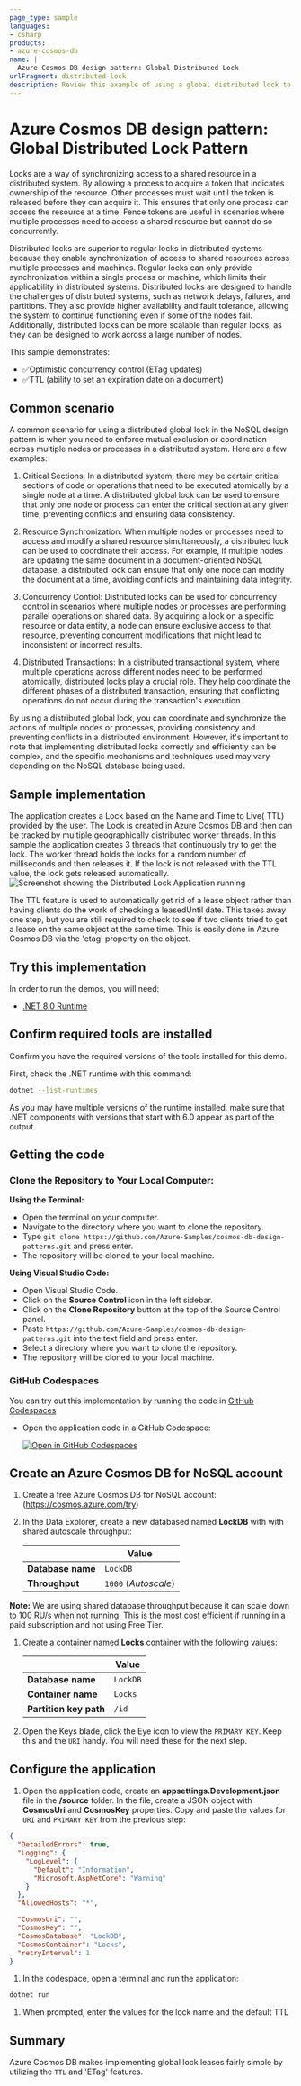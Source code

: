 ```yaml
---
page_type: sample
languages:
- csharp
products:
- azure-cosmos-db
name: |
  Azure Cosmos DB design pattern: Global Distributed Lock
urlFragment: distributed-lock
description: Review this example of using a global distributed lock to coordinate and synchronize access to shared resources in a distributed system.
---
```


# Azure Cosmos DB design pattern: Global Distributed Lock Pattern

Locks are a way of synchronizing access to a shared resource in a distributed system. By allowing a process to acquire a token that indicates ownership of the resource. Other processes must wait until the token is released before they can acquire it. This ensures that only one process can access the resource at a time. Fence tokens are useful in scenarios where multiple processes need to access a shared resource but cannot do so concurrently.

Distributed locks are superior to regular locks in distributed systems because they enable synchronization of access to shared resources across multiple processes and machines. Regular locks can only provide synchronization within a single process or machine, which limits their applicability in distributed systems. Distributed locks are designed to handle the challenges of distributed systems, such as network delays, failures, and partitions. They also provide higher availability and fault tolerance, allowing the system to continue functioning even if some of the nodes fail. Additionally, distributed locks can be more scalable than regular locks, as they can be designed to work across a large number of nodes.

This sample demonstrates:

- ✅Optimistic concurrency control (ETag updates)
- ✅TTL (ability to set an expiration date on a document)

## Common scenario

A common scenario for using a distributed global lock in the NoSQL design pattern is when you need to enforce mutual exclusion or coordination across multiple nodes or processes in a distributed system. Here are a few examples:

1. Critical Sections: In a distributed system, there may be certain critical sections of code or operations that need to be executed atomically by a single node at a time. A distributed global lock can be used to ensure that only one node or process can enter the critical section at any given time, preventing conflicts and ensuring data consistency.

1. Resource Synchronization: When multiple nodes or processes need to access and modify a shared resource simultaneously, a distributed lock can be used to coordinate their access. For example, if multiple nodes are updating the same document in a document-oriented NoSQL database, a distributed lock can ensure that only one node can modify the document at a time, avoiding conflicts and maintaining data integrity.

1. Concurrency Control: Distributed locks can be used for concurrency control in scenarios where multiple nodes or processes are performing parallel operations on shared data. By acquiring a lock on a specific resource or data entity, a node can ensure exclusive access to that resource, preventing concurrent modifications that might lead to inconsistent or incorrect results.

1. Distributed Transactions: In a distributed transactional system, where multiple operations across different nodes need to be performed atomically, distributed locks play a crucial role. They help coordinate the different phases of a distributed transaction, ensuring that conflicting operations do not occur during the transaction's execution.

By using a distributed global lock, you can coordinate and synchronize the actions of multiple nodes or processes, providing consistency and preventing conflicts in a distributed environment. However, it's important to note that implementing distributed locks correctly and efficiently can be complex, and the specific mechanisms and techniques used may vary depending on the NoSQL database being used.

## Sample implementation

The application creates a Lock based on the Name and Time to Live( TTL) provided by the user. The Lock is created in Azure Cosmos DB and  then can be tracked by multiple geographically distributed worker threads. In this sample  the application creates 3  threads  that continuously try to get  the lock.  The worker thread holds the locks for a random number of milliseconds and then releases it. If the lock is not released with the TTL value, the lock gets released automatically.
![Screenshot showing the Distributed Lock Application running](media/dlock.png)

The TTL feature is used to automatically get rid of a lease object rather than having clients do the work of checking a leasedUntil date.  This takes away one step, but you are still required to check to see if two clients tried to get a lease on the same object at the same time.  This is easily done in Azure Cosmos DB via the 'etag' property on the object.

## Try this implementation

In order to run the demos, you will need:

- [.NET 8.0 Runtime](https://dotnet.microsoft.com/download)

## Confirm required tools are installed

Confirm you have the required versions of the tools installed for this demo.

First, check the .NET runtime with this command:

```bash
dotnet --list-runtimes
```

As you may have multiple versions of the runtime installed, make sure that .NET components with versions that start with 6.0 appear as part of the output.

## Getting the code

### **Clone the Repository to Your Local Computer:**

**Using the Terminal:**

- Open the terminal on your computer.
- Navigate to the directory where you want to clone the repository.
- Type `git clone https://github.com/Azure-Samples/cosmos-db-design-patterns.git` and press enter.
- The repository will be cloned to your local machine.

**Using Visual Studio Code:**

- Open Visual Studio Code.
- Click on the **Source Control** icon in the left sidebar.
- Click on the **Clone Repository** button at the top of the Source Control panel.
- Paste `https://github.com/Azure-Samples/cosmos-db-design-patterns.git` into the text field and press enter.
- Select a directory where you want to clone the repository.
- The repository will be cloned to your local machine.

### **GitHub Codespaces**

You can try out this implementation by running the code in [GitHub Codespaces](https://docs.github.com/codespaces/overview)

- Open the application code in a GitHub Codespace:

    [![Open in GitHub Codespaces](https://github.com/codespaces/badge.svg)](https://codespaces.new/azure-samples/cosmos-db-design-patterns?quickstart=1&devcontainer_path=.devcontainer%2Fschema-versioning%2Fdevcontainer.json)

## Create an Azure Cosmos DB for NoSQL account

1. Create a free Azure Cosmos DB for NoSQL account: (<https://cosmos.azure.com/try>)

1. In the Data Explorer, create a new databased named **LockDB** with with shared autoscale throughput:

    | | Value |
    | --- | --- |
    | **Database name** | `LockDB` |
    | **Throughput** | `1000` (*Autoscale*) |

**Note:** We are using shared database throughput because it can scale down to 100 RU/s when not running. This is the most cost efficient if running in a paid subscription and not using Free Tier.

1. Create a container named **Locks** container with the following values:

    | | Value |
    | --- | --- |
    | **Database name** | `LockDB` |
    | **Container name** | `Locks` |
    | **Partition key path** | `/id` |

1. Open the Keys blade, click the Eye icon to view the `PRIMARY KEY`. Keep this and the `URI` handy. You will need these for the next step.

## Configure the application

1. Open the application code, create an **appsettings.Development.json** file in the **/source** folder. In the file, create a JSON object with **CosmosUri** and **CosmosKey** properties. Copy and paste the values for `URI` and `PRIMARY KEY` from the previous step:

```json
{
  "DetailedErrors": true,
  "Logging": {
    "LogLevel": {
      "Default": "Information",
      "Microsoft.AspNetCore": "Warning"
    }
  },
  "AllowedHosts": "*",

  "CosmosUri": "",
  "CosmosKey": "",
  "CosmosDatabase": "LockDB",
  "CosmosContainer": "Locks",
  "retryInterval": 1
}
```

1. In the codespace, open a terminal and run the application:

```bash
dotnet run
```

1. When prompted, enter the values for the lock name and the default TTL

## Summary

Azure Cosmos DB makes implementing global lock leases fairly simple by utilizing the `TTL` and 'ETag' features.
